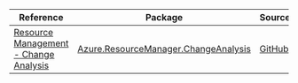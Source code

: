 | Reference | Package | Source |
|---|---|---|
|[Resource Management - Change Analysis](resourcemanager.changeanalysis-readme.md)|[Azure.ResourceManager.ChangeAnalysis](https://www.nuget.org/packages/Azure.ResourceManager.ChangeAnalysis)|[GitHub](https://github.com/Azure/azure-sdk-for-net/blob/main/sdk/changeanalysis/Azure.ResourceManager.ChangeAnalysis)|
